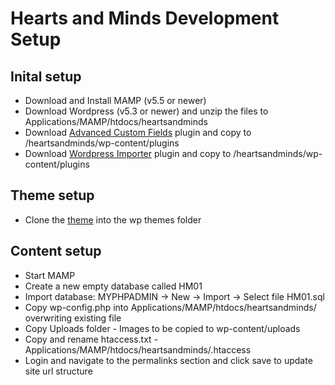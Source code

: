 # Hearts and Minds Development Setup

## Inital setup

* Download and Install MAMP (v5.5 or newer)
* Download Wordpress (v5.3 or newer) and unzip the files to Applications/MAMP/htdocs/heartsandminds
* Download [Advanced Custom Fields](https://wordpress.org/plugins/advanced-custom-fields/) plugin and copy to /heartsandminds/wp-content/plugins
* Download [Wordpress Importer](https://wordpress.org/plugins/wordpress-importer/) plugin and copy to /heartsandminds/wp-content/plugins

## Theme setup
* Clone the [theme](https://github.com/heartsandminds/theme.git) into the wp themes folder

## Content setup

* Start MAMP
* Create a new empty database called HM01
* Import database: MYPHPADMIN -> New -> Import -> Select file HM01.sql
* Copy wp-config.php into Applications/MAMP/htdocs/heartsandminds/ overwriting existing file
* Copy Uploads folder - Images to be copied to wp-content/uploads
* Copy and rename htaccess.txt - Applications/MAMP/htdocs/heartsandminds/.htaccess
* Login and navigate to the permalinks section and click save to update site url structure
